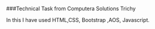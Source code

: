 ###Technical Task from Computera Solutions Trichy

In this I have used HTML,CSS, Bootstrap ,AOS, Javascript.
